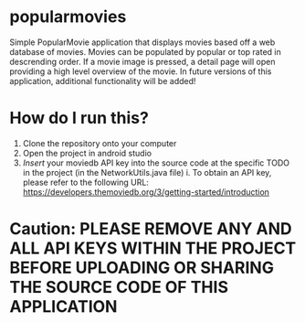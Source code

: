 # popularmovies
<p>Simple PopularMovie application that displays movies based off a web database of movies. Movies can be populated by popular or top rated in descrending order. If a movie image is pressed, a detail page will open providing a high level overview of the movie. In future versions of this application, additional functionality will be added!</p>

# How do I run this?
1. Clone the repository onto your computer
2. Open the project in android studio
3. <em>Insert</em> your moviedb API key into the source code at the specific TODO in the project (in the NetworkUtils.java file)
     i. To obtain an API key, please refer to the following URL: https://developers.themoviedb.org/3/getting-started/introduction
     
# Caution: PLEASE REMOVE ANY AND ALL API KEYS WITHIN THE PROJECT BEFORE UPLOADING OR SHARING THE SOURCE CODE OF THIS APPLICATION
